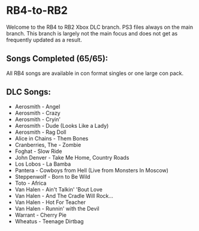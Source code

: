 # RB4-to-RB2

Welcome to the RB4 to RB2 Xbox DLC branch. PS3 files always on the main branch.
This branch is largely not the main focus and does not get as frequently updated as a result. 

## Songs Completed (65/65):

All RB4 songs are available in con format singles or one large con pack.


## DLC Songs:

*  Aerosmith - Angel
*  Aerosmith - Crazy
*  Aerosmith - Cryin'
*  Aerosmith - Dude (Looks Like a Lady)
*  Aerosmith - Rag Doll
*  Alice in Chains - Them Bones
*  Cranberries, The - Zombie
*  Foghat - Slow Ride
*  John Denver - Take Me Home, Country Roads
*  Los Lobos - La Bamba
*  Pantera - Cowboys from Hell (Live from Monsters In Moscow)
*  Steppenwolf - Born to Be Wild
*  Toto - Africa
*  Van Halen - Ain't Talkin' 'Bout Love
*  Van Halen - And The Cradle Will Rock...
*  Van Halen - Hot For Teacher
*  Van Halen - Runnin' with the Devil
*  Warrant - Cherry Pie
*  Wheatus - Teenage Dirtbag
